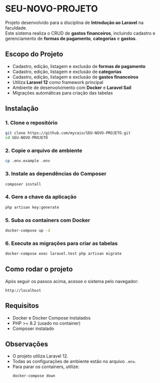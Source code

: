 # SEU-NOVO-PROJETO

Projeto desenvolvido para a disciplina de **Introdução ao Laravel** na faculdade.  
Este sistema realiza o CRUD de **gastos financeiros**, incluindo cadastro e gerenciamento de **formas de pagamento**, **categorias** e **gastos**.

## Escopo do Projeto

- Cadastro, edição, listagem e exclusão de **formas de pagamento**
- Cadastro, edição, listagem e exclusão de **categorias**
- Cadastro, edição, listagem e exclusão de **gastos financeiros**
- Utiliza **Laravel 12** como framework principal
- Ambiente de desenvolvimento com **Docker** e **Laravel Sail**
- Migrações automáticas para criação das tabelas

## Instalação

### 1. Clone o repositório

```bash
git clone https://github.com/mycaio/SEU-NOVO-PROJETO.git
cd SEU-NOVO-PROJETO
```

### 2. Copie o arquivo de ambiente

```bash
cp .env.example .env
```

### 3. Instale as dependências do Composer

```bash
composer install
```

### 4. Gere a chave da aplicação

```bash
php artisan key:generate
```

### 5. Suba os containers com Docker

```bash
docker-compose up -d
```

### 6. Execute as migrações para criar as tabelas

```bash
docker-compose exec laravel.test php artisan migrate
```

## Como rodar o projeto

Após seguir os passos acima, acesse o sistema pelo navegador:

```
http://localhost
```

## Requisitos

- Docker e Docker Compose instalados
- PHP >= 8.2 (usado no container)
- Composer instalado

## Observações

- O projeto utiliza Laravel 12.
- Todas as configurações de ambiente estão no arquivo `.env`.
- Para parar os containers, utilize:
  ```bash
  docker-compose down
  ```

